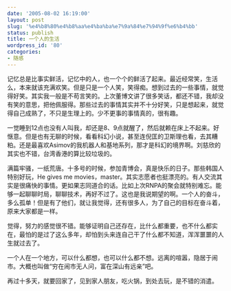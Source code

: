 ```yaml
---
date: '2005-08-02 16:19:00'
layout: post
slug: '%e4%b8%80%e4%b8%aa%e4%ba%ba%e7%9a%84%e7%94%9f%e6%b4%bb'
status: publish
title: 一个人的生活
wordpress_id: '80'
categories:
- 随感
---
```


记忆总是比事实鲜活，记忆中的人，也一个个的鲜活了起来。最近经常笑，生活么，本来就该充满欢笑。但是只是一个人笑，笑得痴。想到过去的一些事情，就觉得好笑。其实我一般是不苟言笑的。上次董博文讲了很多笑话，都还不错，我却没有笑的意思，把他佩服得。那些过去的事情其实并不十分好笑，只是想起来，就觉得自己成熟了，不只是生理上的。少不更事的事情真的，很有趣。




一觉睡到12点也没有人叫我，却还是8、9点就醒了，然后就赖在床上不起来。好惬意。但是也有无聊的时候，看看科幻小说，甚至连倪匡的卫斯理也看，去其糟粕。还是最喜欢Asimov的我机器人和基地系列，那才是科幻的境界啊。刘慈欣的其实也不错，台湾香港的算比较垃圾的。




满篇牢骚，一纸荒唐。十多号的时候，参加青博会，真是快乐的日子。那些韩国人特别好玩，He gives me movies，master。其实志愿者也挺漂亮的。有人交流其实是很痛快的事情。更如果志同道合的话。比如上次RNPA的聚会就特别难忘。能够一起聊聊时局，聊聊技术，再好不过了。这也是我说期望的啊。一个人的奋斗，多么孤单！但是有了他们，就让我觉得，还有很多人，为了自己的目标在奋斗着，原来大家都是一样。




觉得，努力的感觉很不错。能够证明自己还存在，比什么都重要，也不什么都实在，最怕的是过了这么多年，却怕到头来连自己干了什么都不知道，浑浑噩噩的人生就过去了。




一个人在一个地方，可以什么都想，也可以什么都不想。远离的喧嚣，隐居于闹市。大概也叫做“穷在闹市无人问，富在深山有远亲”吧。




再过十多天，就要回家了，见到家人朋友，吃火锅，到处去玩，是不错的消遣。
